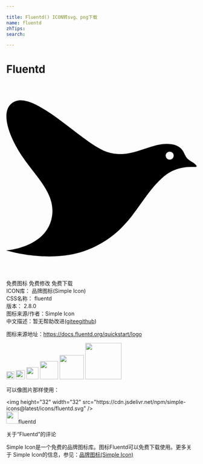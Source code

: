 ```yaml
---

title: Fluentd() ICON转svg、png下载
name: fluentd
zhTips: 
search: 

---
```


# Fluentd  <small style="font-size: 60%;font-weight: 100"></small>

<div id="svg" class="svg-wrap">
<svg role="img" viewBox="0 0 24 24" xmlns="http://www.w3.org/2000/svg"><title>Fluentd icon</title><path d="M1.83 2.195C1.279 2.191.8 2.377.425 2.82-.429 3.823.03 6.135 1.787 8.917l.02.028a10.177 10.177 0 0 0 .197.297c1.733 2.579 4.249 4.677 3.743 7.586a4.28 4.28 0 0 1-.599 1.564C3.615 20.797.003 21.047.003 21.047l.042.001-.045.005s4.355 1.344 8.533.438c.598-.13 1.192-.305 1.769-.537a12.331 12.331 0 0 0 .023-.01c.343-.138.667-.284.975-.437a12.331 12.331 0 0 0 .282-.145c.285-.15.556-.306.814-.467a12.331 12.331 0 0 0 .152-.095c.316-.204.61-.416.888-.635a12.331 12.331 0 0 0 .146-.116c.164-.134.323-.27.476-.407a12.331 12.331 0 0 0 .123-.105l.036-.04c.008-.008.015-.016.024-.023a12.842 12.842 0 0 0 .86-.888c.05-.056.1-.112.148-.169.059-.068.118-.135.175-.203l.1-.123c.127-.154.25-.31.372-.465l.032-.042c.679-.88 1.28-1.779 1.933-2.639l.216-.278c.294-.374.6-.74.932-1.091l.03-.031c.108-.114.22-.226.334-.337l.07-.067a10.997 10.997 0 0 1 .264-.243c.036-.032.072-.065.109-.096a5.003 5.003 0 0 1 .374-.293c.012-.01.025-.018.038-.027a5.003 5.003 0 0 1 .85-.48l-.065.03.022-.01.06-.027a5.623 5.623 0 0 1 1.63-.412h.001a5.623 5.623 0 0 1 .533-.026h.07a5.623 5.623 0 0 1 .115.002l.428-.003a.204.204 0 0 0 .088-.016c.062-.03.047-.102-.012-.186a1.38 1.38 0 0 0-.39-.343 3.688 3.688 0 0 1-.098-.052 3.871 3.871 0 0 1-.036-.022 3.688 3.688 0 0 1-.256-.161 3.871 3.871 0 0 1-.129-.096 3.688 3.688 0 0 1-.193-.15c-.205-.2-.432-.733-.523-.888a2.05 2.05 0 0 0-.24-.33c-.272-.306-.665-.533-1.302-.615-.891-.115-1.727.072-2.565.333l.1-.035c-1.168.354-2.334.87-3.655.94h-.04a5.553 5.553 0 0 1-.668-.01l-.06-.004a5.473 5.473 0 0 1-1.16-.233c-1.312-.412-3.154-1.88-5.047-3.316a113.017 113.017 0 0 0-.651-.49 51.56 51.56 0 0 0-.789-.58l-.222-.155-.236-.166-.086-.06a17.622 17.622 0 0 0-1.612-.997l-.019-.01a10.036 10.036 0 0 0-.367-.186c-.039-.019-.078-.035-.117-.053a7.732 7.732 0 0 0-.548-.23l-.05-.017a5.023 5.023 0 0 0-.316-.101l-.026-.007a3.055 3.055 0 0 0-.816-.125zM20.6 8.641a.504.5 0 0 1 .505.5.504.5 0 0 1-.505.5.504.5 0 0 1-.504-.5.504.5 0 0 1 .504-.5z"/></svg>
</div>
<detail full-name='fluentd'></detail>

<div class="detail-page">
<p>
<span><span class="badge-success badge">免费图标</span> <span class="badge-success badge">免费修改</span>  <span class="badge-success badge">免费下载</span> </span>
<br/>
<span>
ICON库：
<span class="badge-secondary badge">品牌图标(Simple Icon)</span> 
</span>
<br/>
<span>
CSS名称：
<span class="badge-secondary badge">fluentd</span> 
</span>

<br/>
<span>
版本：
<span class="badge-secondary badge">2.8.0</span> 
</span>
<br/>
<span>图标来源/作者：<span class="badge-light badge">Simple Icon</span></span> 
<br/>
<span class="zh-detail">中文描述：暂无<span class="help-link"><span>帮助改进</span>(<a href="https://gitee.com/liuwave/icon-helper/edit/master/json/brands/fluentd.json" target="_blank" rel="noopener noreferrer">gitee</a><a href="https://github.com/liuwave/icon-helper/edit/master/json/brands/fluentd.json" target="_blank" rel="noopener noreferrer">github</a></span>)</span><br/>
</p>
</div><div class="description description alert alert-light"><p>图标来源地址：<a href="https://docs.fluentd.org/quickstart/logo" target="_blank" rel="noopener noreferrer">https://docs.fluentd.org/quickstart/logo</a></p></div>
<div class="alert alert-dark">
<img height="21" width="21" src="https://cdn.jsdelivr.net/npm/simple-icons@latest/icons/fluentd.svg" />
<img height="24" width="24" src="https://cdn.jsdelivr.net/npm/simple-icons@latest/icons/fluentd.svg" />
<img height="32" width="32" src="https://cdn.jsdelivr.net/npm/simple-icons@latest/icons/fluentd.svg" />
<img height="48" width="48" src="https://cdn.jsdelivr.net/npm/simple-icons@latest/icons/fluentd.svg" />
<img height="64" width="64" src="https://cdn.jsdelivr.net/npm/simple-icons@latest/icons/fluentd.svg" />
<img height="96" width="96" src="https://cdn.jsdelivr.net/npm/simple-icons@latest/icons/fluentd.svg" />

</div>
<div>
  <p>可以像图片那样使用：    
  </p>
  <div class="alert alert-primary" style="font-size: 14px">
    &lt;img height="32" width="32" src="https://cdn.jsdelivr.net/npm/simple-icons@latest/icons/fluentd.svg" /&gt;
    <copy-btn content='<img height="32" width="32" src="https://cdn.jsdelivr.net/npm/simple-icons@latest/icons/fluentd.svg" />'></copy-btn>
  </div>
  <div class="alert alert-secondary">
    <img height="32" width="32" src="https://cdn.jsdelivr.net/npm/simple-icons@latest/icons/fluentd.svg" />fluentd
    <copy-btn content="fluentd" btn-title="复制图标名称"></copy-btn>
  </div>
</div>

<Vssue title="关于“Fluentd”的评论" >关于“Fluentd”的评论</Vssue>


<div><p>Simple Icon是一个免费的品牌图标库。图标Fluentd可以免费下载使用。更多关于  Simple Icon的信息，参见：<a target="_blank" href="https://iconhelper.cn/brands.html">品牌图标(Simple Icon)</a>
</p></div>
